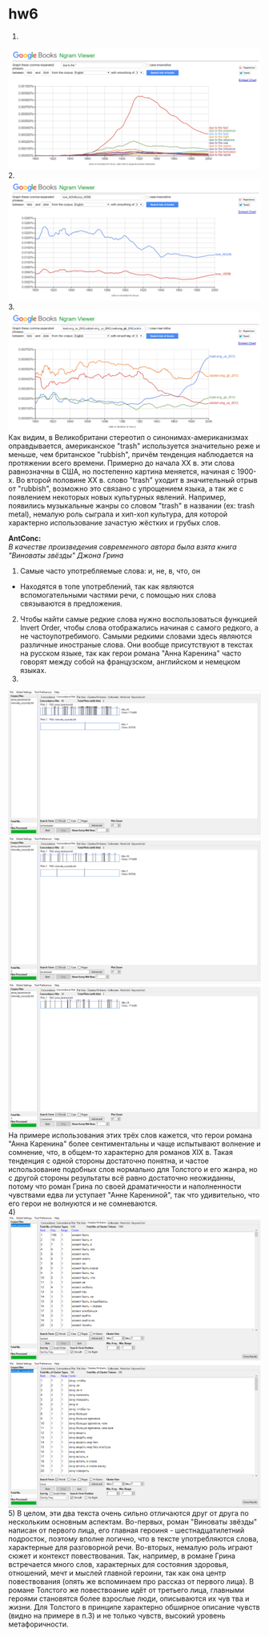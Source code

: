 # hw6
1.
![](https://github.com/ksvavulina/hw6/blob/master/2018-04-09.png)
2.
![](https://github.com/ksvavulina/hw6/blob/master/2018-04-09%20(2).png)
3.
![](https://github.com/ksvavulina/hw6/blob/master/2018-04-09%20(3).png)
Как видим, в Великобритани  стереотип о синонимах-американизмах оправдывается, американское "trash" используется значительно реже и меньше, чем британское "rubbish", причём тенденция наблюдается на протяжении всего времени. Примерно до начала XX в. эти слова равнозначны в США, но постепенно картина меняется, начиная с 1900-х. Во второй половине XX в. слово "trash" уходит в значительный отрыв от "rubbish", возможно это связано с упрощением языка, а так же с появлением некоторых новых культурных явлений. Например, появились музыкальные жанры со словом "trash" в названии (ex: trash metal), немалую роль сыграла и хип-хоп культура, для которой характерно использование зачастую жёстких и грубых слов.  
  
  
**AntConc:**  
*В качестве произведения современного автора была взята книга "Виноваты звёзды" Джона Грина*  
  
1) Самые часто употребляемые слова: и, не, в, что, он
- Находятся в топе употреблений, так как являются вспомогательными частями речи, с помощью них слова связываются  в предложения.  
2) Чтобы найти самые редкие слова нужно воспользоваться функцией Invert Order, чтобы слова отображались начиная с самого редкого, а не частоупотребимого. Самыми редкими словами здесь являются различные иностраные слова. Они вообще присутствуют в текстах на русском языке, так как герои романа "Анна Каренина" часто говорят между собой на французском, английском и немецком языках.  
3)
![](https://github.com/ksvavulina/hw6/blob/master/2018-04-09%20(5).png)
![](https://github.com/ksvavulina/hw6/blob/master/2018-04-09%20(6).png)
![](https://github.com/ksvavulina/hw6/blob/master/2018-04-09%20(7).png)
На примере использования этих трёх слов кажется, что герои романа "Анна Каренина" более сентиментальны и чаще испытывают волнение и сомнение, что, в общем-то характерно для романов XIX в. Такая тенденция с одной стороны достаточно понятна, и частое использование подобных слов нормально для Толстого и его жанра, но с другой стороны результаты всё равно достаточно неожиданны, потому что роман Грина по своей драматичности и наполненности чувствами едва ли уступает "Анне Карениной", так что удивительно, что его герои не волнуются и не сомневаются.  
4) ![](https://github.com/ksvavulina/hw6/blob/master/2018-04-10%20(1).png)
  ![](https://github.com/ksvavulina/hw6/blob/master/2018-04-10.png)  
  5) В целом, эти два текста очень сильно отличаются друг от друга по нескольким основным аспектам. Во-первых, роман "Виноваты звёзды" написан от первого лица, его главная героиня - шестнадцатилетний подросток, поэтому вполне логично, что в тексте употребляются слова, характерные для разговорной речи. Во-вторых, немалую роль играют сюжет и контекст повествования. Так, например, в романе Грина встречается много слов, характерных для состояния здоровья, отношений, мечт и мыслей главной героини, так как она центр повествования (опять же вспоминаем про рассказ от первого лица). В романе Толстого же повествоание идёт от третьего лица, главными героями становятся более взрослые люди, описываются их чув тва и жизни. Для Толстого в принципе характерно обширное описание чувств (видно на примере в п.3) и не только чувств, высокий уровень метафоричности.
